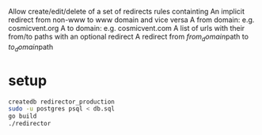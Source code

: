 Allow create/edit/delete of a set of redirects rules containting
  An implicit redirect from non-www to www domain and vice versa
  A from domain: e.g. cosmicvent.org
  A to domain: e.g.   cosmicvent.com
  A list of urls with their from/to paths with an optional redirect
  A redirect from $from_domain$path to $to_domain$path


# setup

~~~~bash
createdb redirector_production
sudo -u postgres psql < db.sql
go build
./redirector
~~~~


